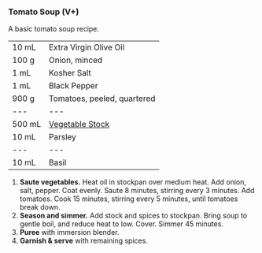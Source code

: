 

### Tomato Soup (V+)

A basic tomato soup recipe.

|||
|:--|:--|
| 10 mL  | Extra Virgin Olive Oil
| 100 g  | Onion, minced
| 1 mL   | Kosher Salt
| 1 mL   | Black Pepper
| 900 g  | Tomatoes, peeled, quartered
| ---    | ---
| 500 mL | [Vegetable Stock](#vegetable-stock-v)
| 10 mL  | Parsley
| ---    | ---
| 10 mL  | Basil

1. **Saute vegetables.** Heat oil in stockpan over medium heat. Add onion, salt, pepper. Coat evenly. Saute 8 minutes, stirring every 3 minutes. Add tomatoes. Cook 15 minutes, stirring every 5 minutes, until tomatoes break down.
2. **Season and simmer.** Add stock and spices to stockpan. Bring soup to gentle boil, and reduce heat to low. Cover. Simmer 45 minutes.
3. **Puree** with immersion blender.
4. **Garnish & serve** with remaining spices.
